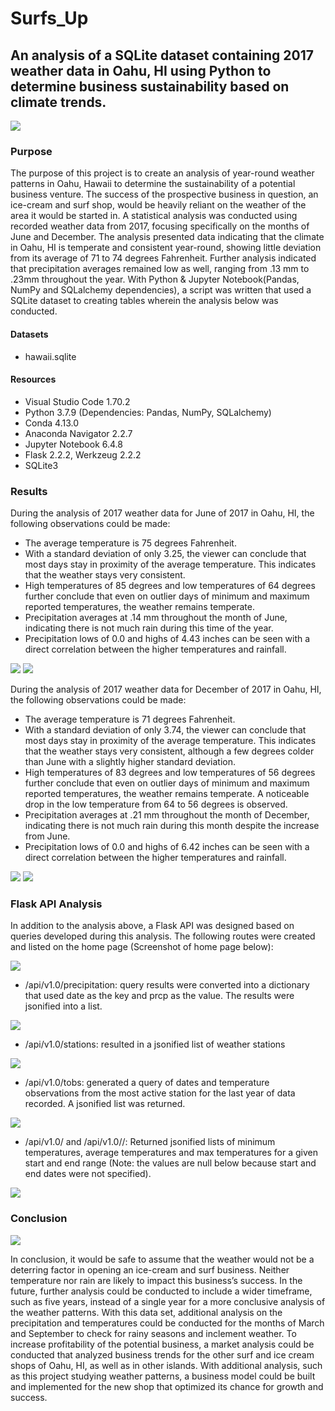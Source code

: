# Surfs_Up
## An analysis of a SQLite dataset containing 2017 weather data in Oahu, HI using Python to determine business sustainability based on climate trends. 

![](Resources/OAHU_IMAGE.png) 

### Purpose

The purpose of this project is to create an analysis of year-round weather patterns in Oahu, Hawaii to determine the sustainability of a potential business venture. The success of the prospective business in question, an ice-cream and surf shop, would be heavily reliant on the weather of the area it would be started in. A statistical analysis was conducted using recorded weather data from 2017, focusing specifically on the months of June and December. The analysis presented data indicating that the climate in Oahu, HI is temperate and consistent year-round, showing little deviation from its average of 71 to 74 degrees Fahrenheit. Further analysis indicated that precipitation averages remained low as well, ranging from .13 mm to .23mm throughout the year. With Python & Jupyter Notebook(Pandas, NumPy and SQLalchemy dependencies), a script was written that used a SQLite dataset to creating tables wherein the analysis below was conducted. 

#### Datasets

* hawaii.sqlite

#### Resources

* Visual Studio Code 1.70.2
* Python 3.7.9 (Dependencies: Pandas, NumPy, SQLalchemy)
* Conda 4.13.0
* Anaconda Navigator 2.2.7
* Jupyter Notebook 6.4.8
* Flask 2.2.2, Werkzeug 2.2.2
* SQLite3

### Results

During the analysis of 2017 weather data for June of 2017 in Oahu, HI, the following observations could be made:

* The average temperature is 75 degrees Fahrenheit. 
* With a standard deviation of only 3.25, the viewer can conclude that most days stay in proximity of the average temperature. This indicates that the weather stays very consistent.  
* High temperatures of 85 degrees and low temperatures of 64 degrees further conclude that even on outlier days of minimum and maximum reported temperatures, the weather remains temperate.
* Precipitation averages at .14 mm throughout the month of June, indicating there is not much rain during this time of the year. 
* Precipitation lows of 0.0 and highs of 4.43 inches can be seen with a direct correlation between the higher temperatures and rainfall.  

![](Resources/June_Temp_Analysis_Screenshot.png) ![](Resources/JuneTemp_Prec_Analysis.png)


During the analysis of 2017 weather data for December of 2017 in Oahu, HI, the following observations could be made:

* The average temperature is 71 degrees Fahrenheit. 
* With a standard deviation of only 3.74, the viewer can conclude that most days stay in proximity of the average temperature. This indicates that the weather stays very consistent, although a few degrees colder than June with a slightly higher standard deviation. 
* High temperatures of 83 degrees and low temperatures of 56 degrees further conclude that even on outlier days of minimum and maximum reported temperatures, the weather remains temperate. A noticeable drop in the low temperature from 64 to 56 degrees is observed.
* Precipitation averages at .21 mm throughout the month of December, indicating there is not much rain during this month despite the increase from June.  
* Precipitation lows of 0.0 and highs of 6.42 inches can be seen with a direct correlation between the higher temperatures and rainfall. 

![](Resources/December_Temp_Analysis.png) ![](Resources/Dec_Temp_Prec_Analysis.png)

### Flask API Analysis

In addition to the analysis above, a Flask API was designed based on queries developed during this analysis. The following routes were created and listed on the home page (Screenshot of home page below):

![](Resources/FlaskAPI_Homepage.png)

*  /api/v1.0/precipitation: query results were converted into a dictionary that used date as the key and prcp as the value. The results were jsonified into a list.

![](Resources/FlaskAPI_precipitation.png)

*  /api/v1.0/stations: resulted in a jsonified list of weather stations

![](Resources/FlaskAPI_Stations.png)

*  /api/v1.0/tobs: generated a query of dates and temperature observations from the most active station for the last year of data recorded. A jsonified list was returned.

![](Resources/FlaskAPI_tobs.png)

* /api/v1.0/<start> and /api/v1.0/<start>/<end>: Returned jsonified lists of minimum temperatures, average temperatures and max temperatures for a given start and end range (Note: the values are null below because start and end dates were not specified).
 
![](Resources/FlaskAPI_StartEnd.png)

### Conclusion
  
![](Resources/OAHU_MAP_IMAGE.png) 

In conclusion, it would be safe to assume that the weather would not be a deterring factor in opening an ice-cream and surf business. Neither temperature nor rain are likely to impact this business’s success. In the future, further analysis could be conducted to include a wider timeframe, such as five years, instead of a single year for a more conclusive analysis of the weather patterns. With this data set, additional analysis on the precipitation and temperatures could be conducted for the months of March and September to check for rainy seasons and inclement weather. To increase profitability of the potential business, a market analysis could be conducted that analyzed business trends for the other surf and ice cream shops of Oahu, HI, as well as in other islands. With additional analysis, such as this project studying weather patterns, a business model could be built and implemented for the new shop that optimized its chance for growth and success.

